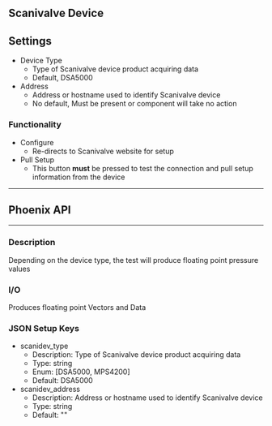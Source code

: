 ## Scanivalve Device
## Settings
- Device Type
    - Type of Scanivalve device product acquiring data
    - Default, DSA5000
- Address
    - Address or hostname used to identify Scanivalve device
    - No default, Must be present or component will take no action

### Functionality
- Configure
  - Re-directs to Scanivalve website for setup
- Pull Setup
  - This button **must** be pressed to test the connection and pull setup information from the device
___
## Phoenix API
___
### Description

Depending on the device type, the test will produce floating point pressure values

### I/O

Produces floating point Vectors and Data

### JSON Setup Keys

- scanidev_type
    - Description: Type of Scanivalve device product acquiring data
    - Type: string
    - Enum: [DSA5000, MPS4200]
    - Default: DSA5000
- scanidev_address
    - Description: Address or hostname used to identify Scanivalve device
    - Type: string
    - Default: ""
